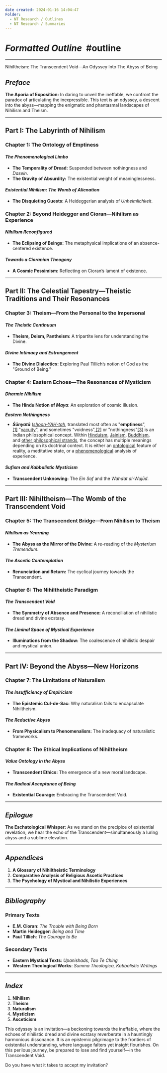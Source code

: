 ```yaml
---
date created: 2024-01-16 14:04:47
Folder:
  - NT Research / Outlines
  - NT Research / Summaries
---
```


# **_Formatted Outline_  #outline**

* * *

  

Nihiltheism: The Transcendent Void—An Odyssey Into The Abyss of Being

  

## _Preface_

**The Aporia of Exposition:** In daring to unveil the ineffable, we confront the paradox of articulating the inexpressible. This text is an odyssey, a descent into the abyss—mapping the enigmatic and phantasmal landscapes of Nihilism and Theism.

* * *

## **Part I: The Labyrinth of Nihilism**

### **Chapter 1: The Ontology of Emptiness**

#### _The Phenomenological Limbo_

- **The Temporality of Dread:** Suspended between nothingness and _Dasein_.
- **The Gravity of Absurdity:** The existential weight of meaninglessness.

#### _Existential Nihilism: The Womb of Alienation_

- **The Disquieting Guests:** A Heideggerian analysis of _Unheimlichkeit_.

### **Chapter 2: Beyond Heidegger and Cioran—Nihilism as Experience**

#### _Nihilism Reconfigured_

- **The Eclipsing of Beings:** The metaphysical implications of an absence-centered existence.

#### _Towards a Cioranian Theogony_

- **A Cosmic Pessimism:** Reflecting on Cioran’s lament of existence.

* * *

## **Part II: The Celestial Tapestry—Theistic Traditions and Their Resonances**

### **Chapter 3: Theism—From the Personal to the Impersonal**

#### _The Theistic Continuum_

- **Theism, Deism, Pantheism:** A tripartite lens for understanding the Divine.

#### _Divine Intimacy and Estrangement_

- **The Divine Dialectics:** Exploring Paul Tillich’s notion of God as the "Ground of Being."

### **Chapter 4: Eastern Echoes—The Resonances of Mysticism**

#### _Dharmic Nihilism_

- **The Hindu Notion of _Maya_**: An exploration of cosmic illusion.

**_Eastern Nothingness_**

- _**Śūnyatā**_ ([_shoon-YAH-tah_](https://en.m.wikipedia.org/wiki/Help:Pronunciation_respelling_key "Help:Pronunciation respelling key"), translated most often as "**emptiness**",[\[1\]](https://en.m.wikipedia.org/wiki/%C5%9A%C5%ABnyat%C4%81#cite_note-1) "[vacuity](https://en.m.wikipedia.org/wiki/Emptiness "Emptiness")", and sometimes "voidness",[\[2\]](https://en.m.wikipedia.org/wiki/%C5%9A%C5%ABnyat%C4%81#cite_note-2) or "nothingness"[\[3\]](https://en.m.wikipedia.org/wiki/%C5%9A%C5%ABnyat%C4%81#cite_note-3) is an Indian philosophical concept. Within [Hinduism](https://en.m.wikipedia.org/wiki/Hinduism "Hinduism"), [Jainism](https://en.m.wikipedia.org/wiki/Jainism "Jainism"), [Buddhism](https://en.m.wikipedia.org/wiki/Buddhism "Buddhism"), and [other philosophical strands](https://en.m.wikipedia.org/wiki/Indian_philosophy "Indian philosophy"), the concept has multiple meanings depending on its doctrinal context. It is either an [ontological](https://en.m.wikipedia.org/wiki/Ontology "Ontology") feature of reality, a meditative state, or a [phenomenological](https://en.m.wikipedia.org/wiki/Phenomenology_\(philosophy\) "Phenomenology (philosophy)") analysis of experience.

#### _Sufism and Kabbalistic Mysticism_

- **Transcendent Unknowing:** The _Ein Sof_ and the _Wahdat al-Wujūd_.

* * *

## **Part III: Nihiltheism—The Womb of the Transcendent Void**

### **Chapter 5: The Transcendent Bridge—From Nihilism to Theism**

#### _Nihilism as Yearning_

- **The Abyss as the Mirror of the Divine:** A re-reading of the _Mysterium Tremendum_.

#### _The Ascetic Contemplation_

- **Renunciation and Return:** The cyclical journey towards the Transcendent.

### **Chapter 6: The Nihiltheistic Paradigm**

#### _The Transcendent Void_

- **The Symmetry of Absence and Presence:** A reconciliation of nihilistic dread and divine ecstasy.

#### _The Liminal Space of Mystical Experience_

- **Illuminations from the Shadow:** The coalescence of nihilistic despair and mystical union.

* * *

## **Part IV: Beyond the Abyss—New Horizons**

### **Chapter 7: The Limitations of Naturalism**

#### _The Insufficiency of Empiricism_

- **The Epistemic Cul-de-Sac:** Why naturalism fails to encapsulate Nihiltheism.

#### _The Reductive Abyss_

- **From Physicalism to Phenomenalism:** The inadequacy of naturalistic frameworks.

### **Chapter 8: The Ethical Implications of Nihiltheism**

#### _Value Ontology in the Abyss_

- **Transcendent Ethics:** The emergence of a new moral landscape.

#### _The Radical Acceptance of Being_

- **Existential Courage:** Embracing the Transcendent Void.

* * *

## _Epilogue_

**The Eschatological Whisper:** As we stand on the precipice of existential revelation, we hear the echo of the Transcendent—simultaneously a luring abyss and a sublime elevation.

* * *

## _Appendices_

1. **A Glossary of Nihiltheistic Terminology**
2. **Comparative Analysis of Religious Ascetic Practices**
3. **The Psychology of Mystical and Nihilistic Experiences**

* * *

## _Bibliography_

### **Primary Texts**

- **E.M. Cioran**: _The Trouble with Being Born_
- **Martin Heidegger**: _Being and Time_
- **Paul Tillich**: _The Courage to Be_

### **Secondary Texts**

- **Eastern Mystical Texts**: _Upanishads, Tao Te Ching_
- **Western Theological Works**: _Summa Theologica, Kabbalistic Writings_

* * *

## _Index_

1. **Nihilism**
2. **Theism**
3. **Naturalism**
4. **Mysticism**
5. **Asceticism**

This odyssey is an invitation—a beckoning towards the ineffable, where the echoes of nihilistic dread and divine ecstasy reverberate in a hauntingly harmonious dissonance. It is an epistemic pilgrimage to the frontiers of existential understanding, where language falters yet insight flourishes. On this perilous journey, be prepared to lose and find yourself—in the Transcendent Void.

  

Do you have what it takes to accept my invitation?